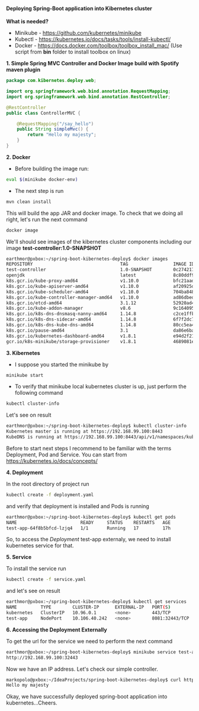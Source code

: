 #### Deploying Spring-Boot application into Kibernetes cluster

**What is needed?**
* Minikube - https://github.com/kubernetes/minikube
* Kubectl - https://kubernetes.io/docs/tasks/tools/install-kubectl/
* Docker - https://docs.docker.com/toolbox/toolbox_install_mac/ (Use script from **bin** folder to install toolbox  on linux)

**1. Simple Spring MVC Controller and Docker Image build with Spotify maven plugin**

```java
package com.kibernetes.deploy.web;

import org.springframework.web.bind.annotation.RequestMapping;
import org.springframework.web.bind.annotation.RestController;

@RestController
public class ControllerMVC {

    @RequestMapping("/say_hello")
    public String simpleMvc() {
        return "Hello my majesty";
    }
}
```

**2. Docker**

* Before building the image run: 
```bash
eval $(minikube docker-env)
```
* The next step is run
```bash 
mvn clean install
```
This will build the app JAR and docker image.
To check that we doing all right, let's run the next command
```bash 
docker image
```
We'll should see images of the kibernetes cluster components including our image **test-comtroller:1.0-SNAPSHOT**
```bash
earthmor@pxbox:~/spring-boot-kibernetes-deploy$ docker images
REPOSITORY                                 TAG                 IMAGE ID            CREATED             SIZE
test-controller                            1.0-SNAPSHOT        0c274217d95b        2 minutes ago       640MB
openjdk                                    latest              8c80ddf988c8        11 days ago         624MB
k8s.gcr.io/kube-proxy-amd64                v1.10.0             bfc21aadc7d3        4 months ago        97MB
k8s.gcr.io/kube-apiserver-amd64            v1.10.0             af20925d51a3        4 months ago        225MB
k8s.gcr.io/kube-scheduler-amd64            v1.10.0             704ba848e69a        4 months ago        50.4MB
k8s.gcr.io/kube-controller-manager-amd64   v1.10.0             ad86dbed1555        4 months ago        148MB
k8s.gcr.io/etcd-amd64                      3.1.12              52920ad46f5b        4 months ago        193MB
k8s.gcr.io/kube-addon-manager              v8.6                9c16409588eb        5 months ago        78.4MB
k8s.gcr.io/k8s-dns-dnsmasq-nanny-amd64     1.14.8              c2ce1ffb51ed        6 months ago        41MB
k8s.gcr.io/k8s-dns-sidecar-amd64           1.14.8              6f7f2dc7fab5        6 months ago        42.2MB
k8s.gcr.io/k8s-dns-kube-dns-amd64          1.14.8              80cc5ea4b547        6 months ago        50.5MB
k8s.gcr.io/pause-amd64                     3.1                 da86e6ba6ca1        7 months ago        742kB
k8s.gcr.io/kubernetes-dashboard-amd64      v1.8.1              e94d2f21bc0c        7 months ago        121MB
gcr.io/k8s-minikube/storage-provisioner    v1.8.1              4689081edb10        8 months ago        80.8MB

```

**3. Kibernetes**
* I suppose you started the minikube by 
```bash 
minikube start
```
* To verify that minikube local kubernetes cluster is up, just perform the following command
```bash
kubectl cluster-info
```
Let's see on result
```bash
earthmor@pxbox:~/spring-boot-kibernetes-deploy$ kubectl cluster-info
Kubernetes master is running at https://192.168.99.100:8443
KubeDNS is running at https://192.168.99.100:8443/api/v1/namespaces/kube-system/services/kube-dns:dns/proxy
```

Before to start next steps I recommend to be familiar with the terms Deployment, Pod and Service. 
You can start from https://kubernetes.io/docs/concepts/

**4. Deployment**

In the root directory of project run
```bash
kubectl create -f deployment.yaml
```
and verify that deployment is installed and Pods is running
```bash
earthmor@pxbox:~/spring-boot-kibernetes-deploy$ kubectl get pods
NAME                        READY     STATUS    RESTARTS   AGE
test-app-64f8b5bfcd-lzjq4   1/1       Running   17         17h
```

So, to access the _Deployment_ test-app externaly, we need to install kubernetes service for that.

**5. Service**

To install the service run
```bash
kubectl create -f service.yaml
```
and let's see on result
```bash
earthmor@pxbox:~/spring-boot-kibernetes-deploy$ kubectl get services
NAME         TYPE        CLUSTER-IP      EXTERNAL-IP   PORT(S)          AGE
kubernetes   ClusterIP   10.96.0.1       <none>        443/TCP          18h
test-app     NodePort    10.106.40.242   <none>        8081:32443/TCP   16h
```

**6. Accessing the Deployment Externally**

To get the url for the service we need to perform the next command
```bash
earthmor@pxbox:~/spring-boot-kibernetes-deploy$ minikube service test-app --url
http://192.168.99.100:32443
```

Now we have an IP address. Let's check our simple controller.
```bash
markopolo@pxbox:~/IdeaProjects/spring-boot-kibernetes-deploy$ curl http://192.168.99.100:32443/say_hello
Hello my majesty
```

Okay, we have successfully deployed spring-boot application into kubernetes...Cheers.